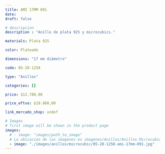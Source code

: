 ```yaml
---
title: AMI 17MM 091
date: 
draft: false

# descripcion
description : "Anillo de plata 925 y microcubics."

materials: Plata 925

color: Plateado

dimensions: "17 mm diámetro"

code: 05-28-1258

type: "Anillos"

categories: []

price: $12.780,00

price_eftvo: $10.860,00

link_mercado_shop: undef

# Images
# first image will be shown in the product page
images:
  # - image: "images/path_to_image"
  # La ubicacion de las imagenes es imagenes/Anillos/Anillos.Microcubic/05-28-1258-ami-17mm-091
  - image: "./images/anillos/microcubic/05-28-1258-ami-17mm-091.jpg"
---
```

